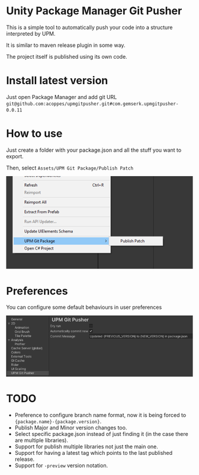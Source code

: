 # Unity Package Manager Git Pusher

This is a simple tool to automatically push your code into a structure interpreted by UPM.

It is similar to maven release plugin in some way.

The project itself is published using its own code.

# Install latest version

Just open Package Manager and add git URL `git@github.com:acoppes/upmgitpusher.git#com.gemserk.upmgitpusher-0.0.11`

# How to use

Just create a folder with your package.json and all the stuff you want to export.

Then, select `Assets/UPM Git Package/Publish Patch`

![How to publish](images/menuitem.png?raw=true "How to publish")

# Preferences

You can configure some default behaviours in user preferences

![Configure](images/preferences.png?raw=true "Configure")

# TODO

* Preference to configure branch name format, now it is being forced to `{package.name}-{package.version}`.
* Publish Major and Minor version changes too.
* Select specific package.json instead of just finding it (in the case there are multiple libraries).
* Support for publish multiple libraries not just the main one.
* Support for having a latest tag which points to the last published release.
* Support for `-preview` version notation.